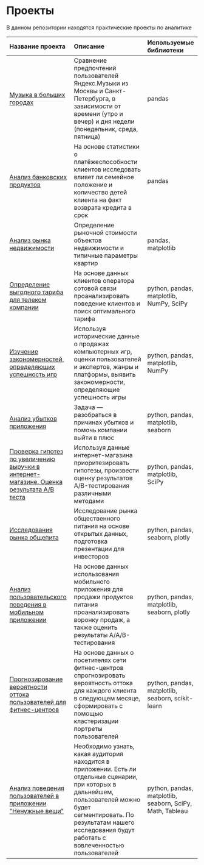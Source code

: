 # Проекты
В данном репозитории находятся практические проекты по аналитике

| Название проекта      |       Описание        | Используемые библиотеки    |
| :-------------------- | :---------------------|:---------------------------|
| [Музыка в больших городах](https://github.com/AlekseiVA/Projects/tree/main/Исследование%20данных%20сервиса%20“Яндекс.Музыка”%20—%20сравнение%20пользователей%20двух%20городов) | Сравнение предпочтений пользователей Яндекс.Музыки из Москвы и Санкт-Петербурга, в зависимости от времени (утро и вечер) и дня недели (понедельник, среда, пятница) | pandas |
|[Анализ банковских продуктов](https://github.com/AlekseiVA/Projects/tree/main/Анализ%20банковских%20данных)|На основе статистики о платёжеспособности клиентов исследовать влияет ли семейное положение и количество детей клиента на факт возврата кредита в срок|pandas|
|[Анализ рынка недвижимости](https://github.com/AlekseiVA/Projects/tree/main/Анализ%20рынка%20недвижимости)|Определение рыночной стоимости объектов недвижимости и типичные параметры квартир|pandas, matplotlib|
|[Определение выгодного тарифа для телеком компании](https://github.com/AlekseiVA/Projects/tree/main/Определение%20выгодного%20тарифа)|На основе данных клиентов оператора сотовой связи проанализировать поведение клиентов и поиск оптимального тарифа|python, pandas, matplotlib, NumPy, SciPy|
|[Изучение закономерностей, определяющих успешность игр](https://github.com/AlekseiVA/Projects/tree/main/Изучение%20закономерностей%2C%20определяющих%20успешность%20игр)|Используя исторические данные о продажах компьютерных игр, оценки пользователей и экспертов, жанры и платформы, выявить закономерности, определяющие успешность игры|python, pandas, matplotlib, NumPy|
|[Анализ убытков приложения](https://github.com/AlekseiVA/Projects/tree/main/Анализ%20убытков%20приложения)|Задача — разобраться в причинах убытков и помочь компании выйти в плюс|python, pandas, matplotlib, seaborn|
|[Проверка гипотез по увеличению выручки в интернет-магазине. Оценка результата A/B теста](https://github.com/AlekseiVA/Projects/tree/main/Оценка%20результата%20A:B%20теста)|Используя данные интернет-магазина приоритезировать гипотезы, произвести оценку результатов A/B-тестирования различными методами|python, pandas, matplotlib, SciPy|
|[Исследования рынка общепита](https://github.com/AlekseiVA/Projects/tree/main/Исследования%20рынка%20общепита)|Исследование рынка общественного питания на основе открытых данных, подготовка презентации для инвесторов|python, pandas, seaborn, plotly|
|[Анализ пользовательского поведения в мобильном приложении](https://github.com/AlekseiVA/Projects/tree/main/Анализ%20пользовательского%20поведения%20в%20мобильном%20приложении)|На основе данных использования мобильного приложения для продажи продуктов питания проанализировать воронку продаж, а также оценить результаты A/A/B-тестирования|python, pandas, matplotlib, seaborn, plotly|
|[Прогнозирование вероятности оттока пользователей для фитнес-центров](https://github.com/AlekseiVA/Projects/tree/main/Прогнозирование%20вероятности%20оттока%20пользователей%20для%20фитнес-центров)|На основе данных о посетителях сети фитнес-центров спрогнозировать вероятность оттока для каждого клиента в следующем месяце, сформировать с помощью кластеризации портреты пользователей|python, pandas, matplotlib, seaborn, scikit-learn|
|[Анализ поведения пользователей в приложении "Ненужные вещи"](https://github.com/AlekseiVA/Projects/tree/main/Анализ%20поведения%20пользователей%20в%20приложении)|Необходимо узнать, какая аудитория находится в приложении. Есть ли отдельные сценарии, при которых в дальнейшем, пользователей можно будет сегментировать. По результатам нашего исследования будут работать с вовлеченностью пользователей|python, pandas, matplotlib, seaborn, SciPy, Math, Tableau|
